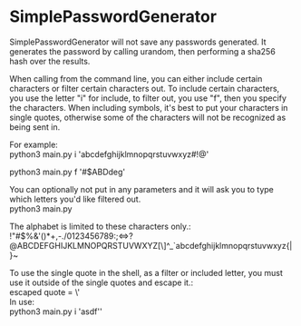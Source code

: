 # SimplePasswordGenerator

SimplePasswordGenerator will not save any passwords generated.
It generates the password by calling urandom, then performing a sha256 hash over the results.

When calling from the command line, you can either include certain characters or filter certain characters out.
To include certain characters, you use the letter "i" for include, to filter out, you use "f", then you specify the characters.
When including symbols, it's best to put your characters in single quotes, otherwise some of the characters will not be recognized as being sent in.  

For example:  
python3 main.py i 'abcdefghijklmnopqrstuvwxyz#!@'  
  
python3 main.py f '#$ABDdeg'  

You can optionally not put in any parameters and it will ask you to type which letters you'd like filtered out.  
python3 main.py  

The alphabet is limited to these characters only.:  
!"#$%&\'()*+,-./0123456789:;<=>?@ABCDEFGHIJKLMNOPQRSTUVWXYZ[\\]^\_\`abcdefghijklmnopqrstuvwxyz{|}~

To use the single quote in the shell, as a filter or included letter, you must use it outside of the single quotes and escape it.:  
escaped quote = \\\'  
In use:  
python3 main.py i 'asdf'\'  
